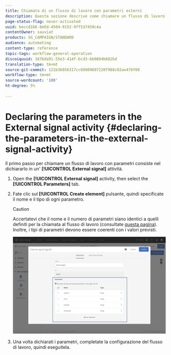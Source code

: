 ```yaml
---
title: Chiamata di un flusso di lavoro con parametri esterni
description: Questa sezione descrive come chiamare un flusso di lavoro con parametri esterni.
page-status-flag: never-activated
uuid: beccd1b6-8e6d-4504-9152-9ff537459c4a
contentOwner: sauviat
products: SG_CAMPAIGN/STANDARD
audience: automating
content-type: reference
topic-tags: workflow-general-operation
discoiquuid: 1676da91-55e3-414f-bcd3-bb0804b682bd
translation-type: tm+mt
source-git-commit: 121b36056317cc89909607220f988c02ae470f08
workflow-type: tm+mt
source-wordcount: '108'
ht-degree: 5%

---
```



# Declaring the parameters in the External signal activity {#declaring-the-parameters-in-the-external-signal-activity}

Il primo passo per chiamare un flusso di lavoro con parametri consiste nel dichiararlo in un&#39; **[!UICONTROL External signal]** attività.

1. Open the **[!UICONTROL External signal]** activity, then select the **[!UICONTROL Parameters]** tab.
1. Fate clic sul **[!UICONTROL Create element]** pulsante, quindi specificate il nome e il tipo di ogni parametro.

   >[!CAUTION]
   >
   >Accertatevi che il nome e il numero di parametri siano identici a quelli definiti per la chiamata al flusso di lavoro (consultate [questa pagina](../../automating/using/defining-parameters-calling-workflow.md)). Inoltre, i tipi di parametri devono essere coerenti con i valori previsti.

   ![](assets/extsignal_declaringparameters_1.png)

1. Una volta dichiarati i parametri, completate la configurazione del flusso di lavoro, quindi eseguitela.
